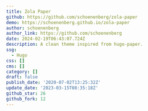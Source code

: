 ```yaml
---
title: Zola Paper
github: https://github.com/schoenenberg/zola-paper
demo: https://schoenenberg.github.io/zola-paper
author: schoenenberg
author_link: https://github.com/schoenenberg
date: 2024-02-19T06:43:07.724Z
description: A clean theme inspired from hugo-paper.
ssg:
  - Hugo
css: []
cms: []
category: []
draft: false
publish_date: '2020-07-02T13:25:32Z'
update_date: '2023-03-15T08:35:18Z'
github_star: 26
github_fork: 12
---
```

